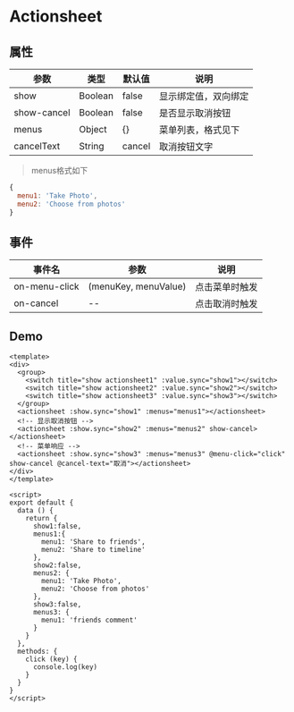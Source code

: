 # Actionsheet

## 属性

| 参数        | 类型        | 默认值 | 说明 |
| ----------- | ---------------------- | ---------- | ------- |
| show | Boolean | false | 显示绑定值，双向绑定 |
| show-cancel | Boolean | false | 是否显示取消按钮 |
| menus  | Object | {} |  菜单列表，格式见下|
| cancelText | String | cancel | 取消按钮文字 |

> menus格式如下

``` js
{
  menu1: 'Take Photo',
  menu2: 'Choose from photos'
}
```

## 事件
| 事件名       | 参数       | 说明 |
| ----------- | ---------------------- | ---------- |
| on-menu-click | (menuKey, menuValue) | 点击菜单时触发 | 
| on-cancel | -- | 点击取消时触发 |


## Demo

``` vux height=400 components=Group,Switch,Actionsheet
<template>
<div>
  <group>
    <switch title="show actionsheet1" :value.sync="show1"></switch>
    <switch title="show actionsheet2" :value.sync="show2"></switch>
    <switch title="show actionsheet3" :value.sync="show3"></switch>
  </group>
  <actionsheet :show.sync="show1" :menus="menus1"></actionsheet>
  <!-- 显示取消按钮 -->
  <actionsheet :show.sync="show2" :menus="menus2" show-cancel></actionsheet>
  <!-- 菜单响应 -->
  <actionsheet :show.sync="show3" :menus="menus3" @menu-click="click" show-cancel @cancel-text="取消"></actionsheet>
</div>
</template>

<script>
export default {
  data () {
    return {
      show1:false,
      menus1:{
        menu1: 'Share to friends',
        menu2: 'Share to timeline'
      },
      show2:false,
      menus2: {
        menu1: 'Take Photo',
        menu2: 'Choose from photos'
      },
      show3:false,
      menus3: {
        menu1: 'friends comment'
      }
    }
  },
  methods: {
    click (key) {
      console.log(key)
    }
  }
}
</script>
```
